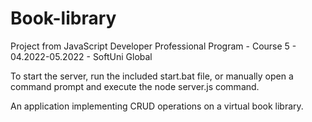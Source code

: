 # Book-library
Project from JavaScript Developer Professional Program - Course 5 - 04.2022-05.2022 - SoftUni Global

To start the server, run the included start.bat file, or manually open a command prompt and execute the node server.js command.

An application implementing CRUD operations on a virtual book library.

